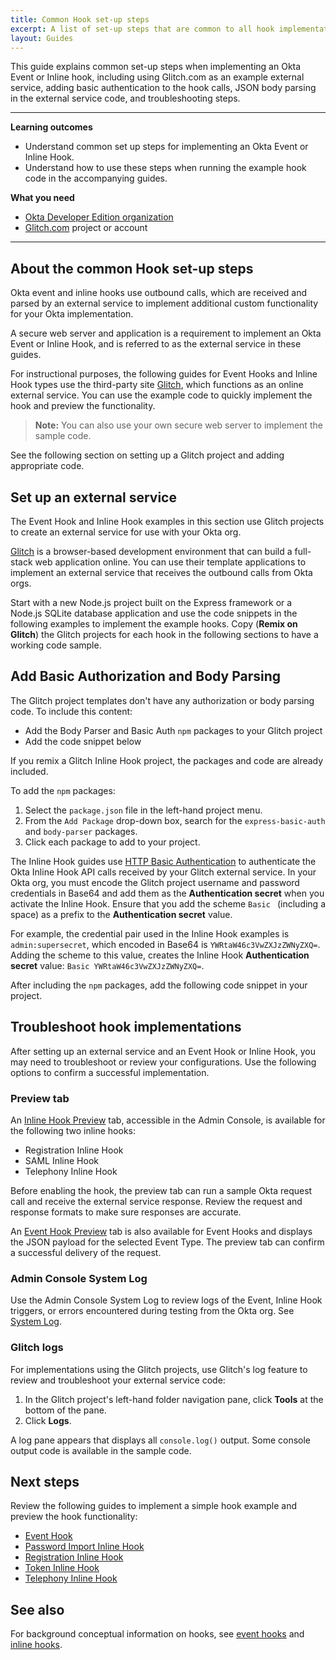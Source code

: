 ```yaml
---
title: Common Hook set-up steps
excerpt: A list of set-up steps that are common to all hook implementations.
layout: Guides
---
```


This guide explains common set-up steps when implementing an Okta Event or Inline hook, including using Glitch.com as an example external service, adding basic authentication to the hook calls, JSON body parsing in the external service code, and troubleshooting steps.

---

**Learning outcomes**

* Understand common set up steps for implementing an Okta Event or Inline Hook.
* Understand how to use these steps when running the example hook code in the accompanying guides.

**What you need**

* [Okta Developer Edition organization](https://developer.okta.com/signup/)
* [Glitch.com](https://glitch.com) project or account

---

## About the common Hook set-up steps

Okta event and inline hooks use outbound calls, which are received and parsed by an external service to implement additional custom functionality for your Okta implementation.

A secure web server and application is a requirement to implement an Okta Event or Inline Hook, and is referred to as the external service in these guides.

For instructional purposes, the following guides for Event Hooks and Inline Hook types use the third-party site [Glitch](https://glitch.com), which functions as an online external service. You can use the example code to quickly implement the hook and preview the functionality.

> **Note:** You can also use your own secure web server to implement the sample code.

See the following section on setting up a Glitch project and adding appropriate code.

## Set up an external service

The Event Hook and Inline Hook examples in this section use Glitch projects to create an external service for use with your Okta org.

[Glitch](https://www.glitch.com) is a browser-based development environment that can build a full-stack web application online. You can use their template applications to implement an external service that receives the outbound calls from Okta orgs.

Start with a new Node.js project built on the Express framework or a Node.js SQLite database application and use the code snippets in the following examples to implement the example hooks. Copy (**Remix on Glitch**) the Glitch projects for each hook in the following sections to have a working code sample.

<StackSelector snippet="setup"/>

## Add Basic Authorization and Body Parsing

The Glitch project templates don't have any authorization or body parsing code. To include this content:

* Add the Body Parser and Basic Auth `npm` packages to your Glitch project
* Add the code snippet below

If you remix a Glitch Inline Hook project, the packages and code are already included.

To add the `npm` packages:

1. Select the `package.json` file in the left-hand project menu.
2. From the `Add Package` drop-down box, search for the `express-basic-auth` and `body-parser` packages.
3. Click each package to add to your project.

The Inline Hook guides use [HTTP Basic Authentication](/books/api-security/authn/api-authentication-options/#http-basic-authentication) to authenticate the Okta Inline Hook API calls received by your Glitch external service. In your Okta org, you must encode the Glitch project username and password credentials in Base64 and add them as the **Authentication secret** when you activate the Inline Hook. Ensure that you add the scheme `Basic ` (including a space) as a prefix to the **Authentication secret** value.

For example, the credential pair used in the Inline Hook examples is `admin:supersecret`, which encoded in Base64 is `YWRtaW46c3VwZXJzZWNyZXQ=`. Adding the scheme to this value, creates the Inline Hook **Authentication secret** value: `Basic YWRtaW46c3VwZXJzZWNyZXQ=`.

After including the `npm` packages, add the following code snippet in your project.

<StackSelector snippet="auth" noSelector/>

## Troubleshoot hook implementations

After setting up an external service and an Event Hook or Inline Hook, you may need to troubleshoot or review your configurations. Use the following options to confirm a successful implementation.

### Preview tab

An [Inline Hook Preview](https://help.okta.com/okta_help.htm?id=ext-preview-inline-hooks) tab, accessible in the Admin Console, is available for the following two inline hooks:

* Registration Inline Hook
* SAML Inline Hook
* Telephony Inline Hook

Before enabling the hook, the preview tab can run a sample Okta request call and receive the external service response. Review the request and response formats to make sure responses are accurate.

An [Event Hook Preview](https://help.okta.com/okta_help.htm?id=ext-event-hooks-preview) tab is also available for Event Hooks and displays the JSON payload for the selected Event Type. The preview tab can confirm a successful delivery of the request.

### Admin Console System Log

Use the Admin Console System Log to review logs of the Event, Inline Hook triggers, or errors encountered during testing from the Okta org. See [System Log](https://help.okta.com/okta_help.htm?id=ext_Reports_SysLog).

### Glitch logs

For implementations using the Glitch projects, use Glitch's log feature to review and troubleshoot your external service code:

1. In the Glitch project's left-hand folder navigation pane, click **Tools** at the bottom of the pane.
2. Click **Logs**.

A log pane appears that displays all `console.log()` output. Some console output code is available in the sample code.

## Next steps

Review the following guides to implement a simple hook example and preview the hook functionality:

* [Event Hook](/docs/guides/event-hook-implementation/)
* [Password Import Inline Hook](/docs/guides/password-import-inline-hook/)
* [Registration Inline Hook](/docs/guides/registration-inline-hook/)
* [Token Inline Hook](/docs/guides/token-inline-hook/)
* [Telephony Inline Hook](/docs/guides/telephony-inline-hook/)

## See also

For background conceptual information on hooks, see [event hooks](/docs/concepts/event-hooks/) and [inline hooks](/docs/concepts/inline-hooks/).

